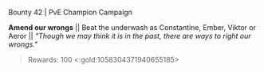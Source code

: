 Bounty 42 | PvE Champion Campaign

**Amend our wrongs**
|| Beat the underwash as Constantine, Ember, Viktor or Aeror ||
*"Though we may think it is in the past, there are ways to right our wrongs."*
> Rewards: 100 <:gold:1058304371940655185>